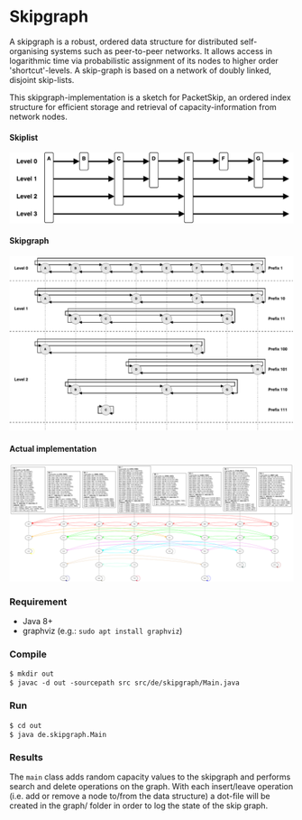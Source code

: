 # Skipgraph

A skipgraph is a robust, ordered data structure for distributed self-organising systems such as
peer-to-peer networks.
It allows access in logarithmic time via probabilistic assignment of its nodes to higher order
'shortcut'-levels.
A skip-graph is based on a network of doubly linked, disjoint skip-lists.

This skipgraph-implementation is a sketch for PacketSkip, an ordered index structure for efficient
storage and retrieval of capacity-information from network nodes.

#### Skiplist

![img/skiplist.png](img/skiplist.png)

#### Skipgraph

![img/skipgraph.png](img/skipgraph.png)

#### Actual implementation

![img/final.png](img/final.png)




### Requirement

- Java 8+
- graphviz (e.g.: `sudo apt install graphviz`)

### Compile

```
$ mkdir out
$ javac -d out -sourcepath src src/de/skipgraph/Main.java
```


### Run

```
$ cd out
$ java de.skipgraph.Main
```


### Results

The `main` class adds random capacity values to the skipgraph and performs search and delete
operations on the graph.
With each insert/leave operation (i.e. add or remove a node to/from the data structure) a dot-file
will be created in the graph/ folder in order to log the state of the skip graph.
